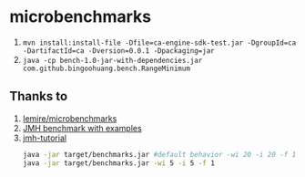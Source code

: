 # microbenchmarks

1. `mvn install:install-file -Dfile=ca-engine-sdk-test.jar -DgroupId=ca -DartifactId=ca -Dversion=0.0.1 -Dpackaging=jar`
1. `java -cp bench-1.0-jar-with-dependencies.jar com.github.bingoohuang.bench.RangeMinimum`

## Thanks to

1. [lemire/microbenchmarks](https://github.com/lemire/microbenchmarks)
1. [JMH benchmark with examples](https://javadevcentral.com/jmh-benchmark-with-examples)
1. [jmh-tutorial](https://github.com/guozheng/jmh-tutorial/blob/master/README.md)
    ```bash
    java -jar target/benchmarks.jar #default behavior -wi 20 -i 20 -f 10
    java -jar target/benchmarks.jar -wi 5 -i 5 -f 1
    ```

